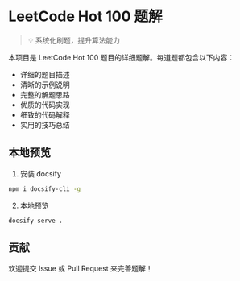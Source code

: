 # LeetCode Hot 100 题解

> 💡 系统化刷题，提升算法能力

本项目是 LeetCode Hot 100 题目的详细题解。每道题都包含以下内容：

- 详细的题目描述
- 清晰的示例说明
- 完整的解题思路
- 优质的代码实现
- 细致的代码解释
- 实用的技巧总结


## 本地预览

1. 安装 docsify
```bash
npm i docsify-cli -g
```

2. 本地预览
```bash
docsify serve .
```

## 贡献

欢迎提交 Issue 或 Pull Request 来完善题解！